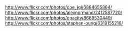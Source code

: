 http://www.flickr.com/photos/doe_jgi/6884655864/
http://www.flickr.com/photos/alexnormand/2412587720/
http://www.flickr.com/photos/opacity/8669530449/
http://www.flickr.com/photos/stephen-oung/6319155216/
